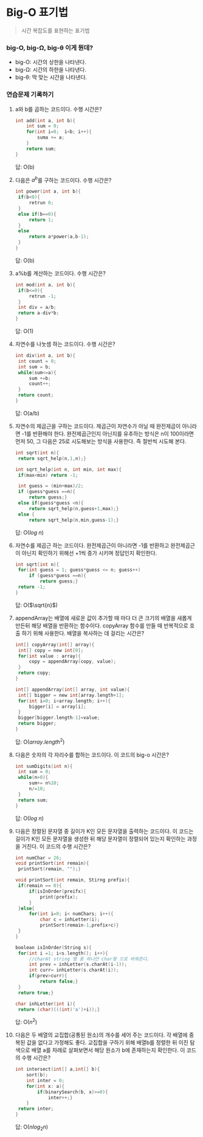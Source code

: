 # Big-O 표기법

> 시간 복잡도를 표현하는 표기법

### big-O, big-Ω, big-θ 이게 뭔데?

- big-O: 시간의 상한을 나타낸다.
- big-Ω: 시간의 하한을 나타낸다.
- big-θ: 딱 맞는 시간을 나타낸다.

### 연습문제 기록하기

1. a와 b를 곱하는 코드이다. 수행 시간은?

   ```c
   int add(int a, int b){
       int sum = 0;
       for(int i=0;  i<b; i++){
           suma += a;
       }
       return sum;
   }
   ```

   답: O(b)

2. 다음은 $a^b$를 구하는 코드이다. 수행 시간은?

   ```c
   int power(int a, int b){
   	if(b<0){
   		retrun 0;
   	}
   	else if(b==0){
   		return 1;
   	}
   	else
   		return a*power(a,b-1);
   	}
   }
   ```

   답: O(b)

3. a%b를 계산하는 코드이다. 수행 시간은?

   ```c
   int mod(int a, int b){
   	if(b<=0){
   		retrun -1;
   	}
   	int div = a/b;
   	return a-div*b;
   }
   ```

   답: O(1)

4. 자연수를 나눗셈 하는 코드이다. 수행 시간은?

   ```c
   int div(int a, int b){
   	int count = 0;
   	int sum = b;
   	while(sum<=a){
   		sum +=b;
   		count++;
   	}
   	return count;
   }
   ```

   답: O(a/b)

5. 자연수의 제곱근을 구하는 코드이다. 제곱근이 자연수가 아닐 때 완전제곱이 아니라면 -1를 반환해야 한다. 완전제곱근인지 아닌지를 유추하는 방식은 n이 100이라면 먼저 50, 그 다음은 25로 시도해보는 방식을 사용한다. 즉 절반씩 시도해 본다.

   ```c
   int sqrt(int n){
   	return sqrt_help(n,1,n);}

   int sqrt_help(int n, int min, int max){
   	if(max<min) return -1;

   	int guess = (min+max)/2;
   	if (guess*guess ==n){
   		return guess;}
   	else if(guess*guess <n){
   		return sqrt_help(n,guess+1,max);}
   	else {
   		return sqrt_help(n,min,guess-1);}

   ```

   답: O($log~n$)

6. 자연수를 제곱근 하는 코드이다. 완전제곱근이 아니라면 -1를 반환하고 완전제곱근이 아닌지 확인하기 위해선 +1씩 증가 시키며 정답인지 확인한다.

   ```c
   int sqrt(int n){
   	for(int guess = 1; guess*guess <= n; guess++)
   		if (guess*guess ==n){
   			return guess;}
   	return -1;
   }
   ```

   답: O($\sqrt{n}$)

7. appendArray는 배열에 새로운 값이 추가할 때 마다 더 큰 크기의 배열을 새롭게 만든뒤 해당 배열을 반환하는 함수이다. copyArray 함수를 만들 때 반복적으로 호출 하기 위해 사용한다. 배열을 복사하는 데 걸리는 시간은?

   ```c
   int[] copyArray(int[] array){
   	int[] copy = new int[0];
   	for(int value : array){
   		copy = appendArray(copy, value);
   	}
   	return copy;
   }

   int[] appendArray(int[] array, int value){
   	int[] bigger = new int[array.length+1];
   	for(int i=0; i<array.length; i++){
   		bigger[i] = array[i];
   	}
   	bigger[bigger.length-1]=value;
    return bigger;
   }
   ```

   답: O($array.length^2$)

8. 다음은 숫자의 각 자리수를 합하는 코드이다. 이 코드의 big-o 시간은?

   ```c
   int sumDigits(int n){
   	int sum = 0;
   	while(n>0){
   		sum+= n%10;
   		n/=10;
   	}
    return sum;
   }
   ```

   답: O($log~n$)

9. 다음은 정렬된 문자열 중 길이가 K인 모든 문자열을 출력하는 코드이다. 이 코드는 길이가 K인 모든 문자열을 생성한 뒤 해당 문자열이 정렬되어 있는지 확인하는 과정을 거친다. 이 코드의 수행 시간은?

   ```c
   int numChar = 26;
   void printSort(int remain){
   	printSort(remain, "");}

   void printSort(int remain, Stirng prefix){
   	if(remain == 0){
   		if(isInOrder(preifx){
   			print(prefix);
   		}
   	}else{
   		for(int i=0; i< numChars; i++){
   			char c = inhLetter(i);
   			printSort(remain-1,prefix+c)}
   	}
   }

   boolean isInOrder(String s){
   	for(int i =1; i<s.length(); i++){
   		//charAt string 형 중 하나만 char형 으로 바꿔준다.
   		int prev = inhLetter(s.charAt(i-1));
   		int curr= inhLetter(s.charAt(i));
   		if(prev>curr){
   			return false;}
   	}
    return true;}

   char inhLetter(int i){
   	return (char)(((int)'a')+i));}

   ```

   답: O($n^2$)

10. 다음은 두 배열의 교집합(공통된 원소)의 개수를 세어 주는 코드이다. 각 배열에 중복된 값을 없다고 가정해도 좋다. 교집합을 구하기 위해 배열b를 정렬한 뒤 이진 탐색으로 배열 a를 차례로 살펴보면서 해당 원소가 b에 존재하는지 확인한다. 이 코드의 수행 시간은?

    ```c
    int intersect(int[] a,int[] b){
    	sort(b);
    	int inter = 0;
    	for(int x: a){
    		if(binarySearch(b, x)>=0){
    			inter++;}
    	}
     return inter;
    }
    ```

    답: O($nlog_2n$)
